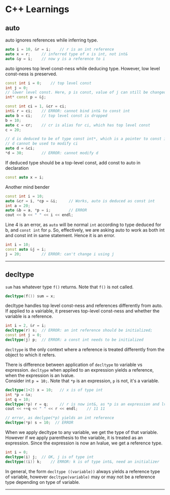 # C++ Learnings

## auto

auto ignores references while inferring type.

```cpp
auto i = 10, &r = i;    // r is an int reference
auto x = r;     // inferred type of x is int, not int&
auto &y = i;    // now y is a reference to i
```

auto ignores top level const-ness while deducing type. However, low level
const-ness is preserved.

```cpp
const int i = 0;    // top level const
int j = 0;
// lower level const. Here, p is const, value of j can still be changed via p
int* const p = &j;
```

```cpp
const int ci = 1, &cr = ci;
int& r = ci;    // ERROR: cannot bind int& to const int
auto b = ci;    // top level const is dropped
b = 10;
auto c = cr;    // cr is alias for ci, which has top level const
c = 20;

// d is deduced to be of type const int*, which is a pointer to const int
// d cannot be used to modify ci
auto d = &ci;
*d = 30;        // ERROR: cannot modify d
```

If deduced type should be a top-level const, add const to auto in declaration

```cpp
const auto x = i;
```

Another mind bender

```cpp
const int i = 10;
auto &cr = i, *cp = &i;     // Works, auto is deduced as const int
int a = 20;
auto &b = a, *p = i;        // ERROR
cout << b << " " << i << endl;
```

Line 4 is an error, as `auto` will be normal `int` according to type deduced
for b, and `const int` for `p`. So, effectively, we are asking auto to work as
both int and const int in same statement. Hence it is an error.

```cpp
int i = 10;
const auto &j = i;
j = 20;         // ERROR: can't change i using j
```

---

## decltype

`sum` has whatever type `f()` returns. Note that `f()` is not called.

```cpp
decltype(f()) sum = x;
```

decltype handles top level const-ness and references differently from auto. If
applied to a vairiable, it preserves top-level const-ness and whether the
variable is a reference.

```cpp
int i = 2, &r = i;
decltype(r) s;  // ERROR: an int reference should be initialized;
const int j = 0;
decltype(j) p;  // ERROR: a const int needs to be initialized
```

`decltype` is the only context where a reference is treated differently from the
object to which it refers.

There is difference between application of `decltype` to variable vs expression.
`decltype` when applied to an expression yields a reference, when the expression
is an lvalue.\
Consider int `p = 10;`. Note that `*p` is an expression, `p` is not, it's a
variable.

```cpp
decltype(1+2) x = 10;   // x is of type int
int *p = &x;
int q = 10;
decltype(*p) r = q;     // r is now int&, as *p is an expression and lvalue
cout << ++q << " " << r << endl;    // 11 11

// error, as declype(*p) yields an int reference
decltype(*p) s = 10;  // ERROR
```

When we apply decltype to any variable, we get the type of that variable.
However if we apply parenthesis to the variable, it is treated as an expression.
Since the expression is now an lvalue, we get a reference type.

```cpp
int i = 0;
decltype(i) j;  // OK, j is of type int
decltype((i)) k;    // ERROR: k is of type int&, need an initializer
```

In general, the form `decltype ((variable))` always yields a reference type of
variable, however `decltype(variable)` may or may not be a reference type
depending on type of variable.

---
